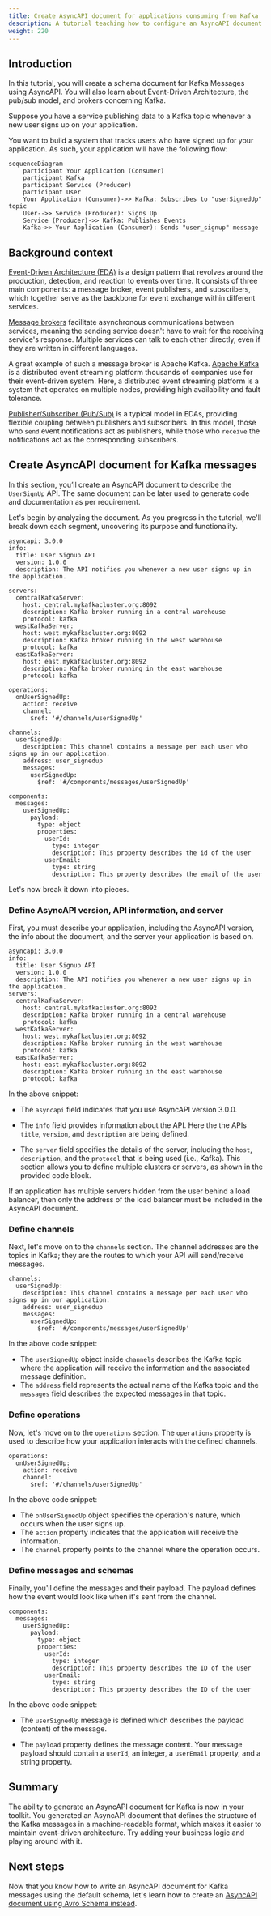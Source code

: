```yaml
---
title: Create AsyncAPI document for applications consuming from Kafka
description: A tutorial teaching how to configure an AsyncAPI document for Kafka messages.
weight: 220
---
```


## Introduction

In this tutorial, you will create a schema document for Kafka Messages using AsyncAPI. You will also learn about Event-Driven Architecture, the pub/sub model, and brokers concerning Kafka. 
  
Suppose you have a service publishing data to a Kafka topic whenever a new user signs up on your application.

You want to build a system that tracks users who have signed up for your application. As such, your application will have the following flow:

```mermaid
sequenceDiagram
    participant Your Application (Consumer)
    participant Kafka
    participant Service (Producer)
    participant User
    Your Application (Consumer)->> Kafka: Subscribes to "userSignedUp" topic
    User-->> Service (Producer): Signs Up
    Service (Producer)->> Kafka: Publishes Events
    Kafka->> Your Application (Consumer): Sends "user_signup" message
```    


## Background context

[Event-Driven Architecture (EDA)](/docs/tutorials/getting-started/event-driven-architectures) is a design pattern that revolves around the production, detection, and reaction to events over time. It consists of three main components: a message broker, event publishers, and subscribers, which together serve as the backbone for event exchange within different services. 

[Message brokers](/docs/tutorials/getting-started/event-driven-architectures#message-broker) facilitate asynchronous communications between services, meaning the sending service doesn't have to wait for the receiving service's response. Multiple services can talk to each other directly, even if they are written in different languages. 

A great example of such a message broker is Apache Kafka. [Apache Kafka](https://kafka.apache.org/) is a distributed event streaming platform thousands of companies use for their event-driven system. Here, a distributed event streaming platform is a system that operates on multiple nodes, providing high availability and fault tolerance.

[Publisher/Subscriber (Pub/Sub)](/docs/tutorials/getting-started/event-driven-architectures#publishersubscriber) is a typical model in EDAs, providing flexible coupling between publishers and subscribers. In this model, those who `send` event notifications act as publishers, while those who `receive` the notifications act as the corresponding subscribers.

## Create AsyncAPI document for Kafka messages  

In this section, you’ll create an AsyncAPI document to describe the `UserSignUp` API. The same document can be later used to generate code and documentation as per requirement.

Let's begin by analyzing the document. As you progress in the tutorial, we'll break down each segment, uncovering its purpose and functionality.

```
asyncapi: 3.0.0
info:
  title: User Signup API
  version: 1.0.0
  description: The API notifies you whenever a new user signs up in the application.

servers:
  centralKafkaServer:
    host: central.mykafkacluster.org:8092
    description: Kafka broker running in a central warehouse
    protocol: kafka
  westKafkaServer:
    host: west.mykafkacluster.org:8092
    description: Kafka broker running in the west warehouse
    protocol: kafka
  eastKafkaServer:
    host: east.mykafkacluster.org:8092
    description: Kafka broker running in the east warehouse
    protocol: kafka

operations:
  onUserSignedUp:
    action: receive
    channel:
      $ref: '#/channels/userSignedUp'

channels:
  userSignedUp:
    description: This channel contains a message per each user who signs up in our application.
    address: user_signedup
    messages:
      userSignedUp:
        $ref: '#/components/messages/userSignedUp'

components:
  messages:
    userSignedUp:
      payload:
        type: object
        properties:
          userId:
            type: integer
            description: This property describes the id of the user
          userEmail:
            type: string
            description: This property describes the email of the user
```

Let's now break it down into pieces.

### Define AsyncAPI version, API information, and server

First, you must describe your application, including the AsyncAPI version, the info about the document, and the server your application is based on.

```
asyncapi: 3.0.0
info:
  title: User Signup API
  version: 1.0.0
  description: The API notifies you whenever a new user signs up in the application.
servers:
  centralKafkaServer:
    host: central.mykafkacluster.org:8092
    description: Kafka broker running in a central warehouse
    protocol: kafka
  westKafkaServer:
    host: west.mykafkacluster.org:8092
    description: Kafka broker running in the west warehouse
    protocol: kafka
  eastKafkaServer:
    host: east.mykafkacluster.org:8092
    description: Kafka broker running in the east warehouse
    protocol: kafka
```

In the above snippet:

- The `asyncapi` field indicates that you use AsyncAPI version 3.0.0.
  
- The `info` field provides information about the API. Here the the APIs `title`, `version`, and `description` are being defined.
  
- The `server` field specifies the details of the server, including the `host`, `description`, and the `protocol` that is being used (i.e., Kafka). This section allows you to define multiple clusters or servers, as shown in the provided code block.

<Remember>
If an application has multiple servers hidden from the user behind a load balancer, then only the address of the load balancer must be included in the AsyncAPI document. 
</Remember>

### Define channels

Next, let's move on to the `channels` section. The channel addresses are the topics in Kafka; they are the routes to which your API will send/receive messages. 

```
channels:
  userSignedUp:
    description: This channel contains a message per each user who signs up in our application.
    address: user_signedup
    messages:
      userSignedUp:
        $ref: '#/components/messages/userSignedUp'
```

In the above code snippet:
  
- The `userSignedUp` object inside `channels` describes the Kafka topic where the application will receive the information and the associated message definition. 
- The `address` field represents the actual name of the Kafka topic and the `messages` field describes the expected messages in that topic.

### Define operations

Now, let's move on to the `operations` section. The `operations` property is used to describe how your application interacts with the defined channels.

```
operations:
  onUserSignedUp:
    action: receive
    channel:
      $ref: '#/channels/userSignedUp'
```

In the above code snippet:

- The `onUserSignedUp` object specifies the operation's nature, which occurs when the user signs up. 
- The `action` property indicates that the application will receive the information.
- The `channel` property points to the channel where the operation occurs.

### Define messages and schemas

Finally, you'll define the messages and their payload. The payload defines how the event would look like when it's sent from the channel.

```
components:
  messages:
    userSignedUp:
      payload:
        type: object
        properties:
          userId:
            type: integer
            description: This property describes the ID of the user
          userEmail:
            type: string
            description: This property describes the ID of the user
```

In the above code snippet:

- The `userSignedUp` message is defined which describes the payload (content) of the message.
  
- The `payload` property defines the message content. Your message payload should contain a `userId`, an integer, a `userEmail` property, and a string property.

## Summary

The ability to generate an AsyncAPI document for Kafka is now in your toolkit. You generated an AsyncAPI document that defines the structure of the Kafka messages in a machine-readable format, which makes it easier to maintain event-driven architecture. Try adding your business logic and playing around with it.

## Next steps

Now that you know how to write an AsyncAPI document for Kafka messages using the default schema, let's learn how to create an [AsyncAPI document using Avro Schema instead](/docs/tutorials/kafka/configure-kafka-avro). 
